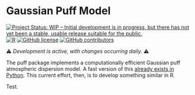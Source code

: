 # Gaussian Puff Model

[![Project Status: WIP – Initial development is in progress, but there has not yet been a stable, usable release suitable for the public.](https://www.repostatus.org/badges/latest/wip.svg)](https://www.repostatus.org/#wip)
[![R](https://github.com/Hammerling-Research-Group/puff/actions/workflows/r.yml/badge.svg)](https://github.com/Hammerling-Research-Group/puff/actions/workflows/r.yml)
[![GitHub license](https://img.shields.io/github/license/Hammerling-Research-Group/puff?color=blue)](https://github.com/Hammerling-Research-Group/puff/blob/main/LICENSE)
[![GitHub contributors](https://img.shields.io/github/contributors/Hammerling-Research-Group/puff.svg)](https://github.com/Hammerling-Research-Group/puff/graphs/contributors/)

⚠️ *Development is active, with changes occurring daily.* ⚠️

The puff package implements a computationally efficient Gaussian puff atmospheric dispersion model. A fast version of this [already exists in Python](https://github.com/rykerfish/FastGaussianPuff). This current effort, then, is to develop something similar in R. 

Test. 
